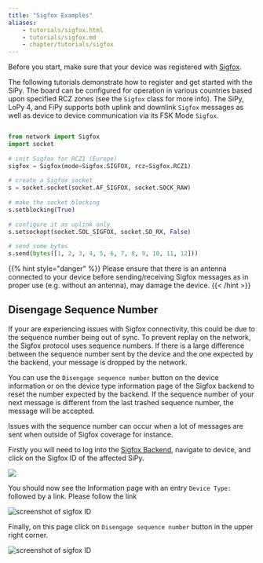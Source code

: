 ```yaml
---
title: "Sigfox Examples"
aliases:
    - tutorials/sigfox.html
    - tutorials/sigfox.md
    - chapter/tutorials/sigfox
---
```


Before you start, make sure that your device was registered with [Sigfox](/gettingstarted/registration/sigfox).

The following tutorials demonstrate how to register and get started with the SiPy. The board can be configured for operation in various countries based upon specified RCZ zones (see the `Sigfox` class for more info). The SiPy, LoPy 4, and FiPy supports both uplink and downlink `Sigfox` messages as well as device to device communication via its FSK Mode `Sigfox`.

```python

from network import Sigfox
import socket
​
# init Sigfox for RCZ1 (Europe)
sigfox = Sigfox(mode=Sigfox.SIGFOX, rcz=Sigfox.RCZ1)
​
# create a Sigfox socket
s = socket.socket(socket.AF_SIGFOX, socket.SOCK_RAW)
​
# make the socket blocking
s.setblocking(True)
​
# configure it as uplink only
s.setsockopt(socket.SOL_SIGFOX, socket.SO_RX, False)
​
# send some bytes
s.send(bytes([1, 2, 3, 4, 5, 6, 7, 8, 9, 10, 11, 12]))
```

{{% hint style="danger" %}}
Please ensure that there is an antenna connected to your device before sending/receiving Sigfox messages as in proper use (e.g. without an antenna), may damage the device.
{{< /hint >}}

## Disengage Sequence Number

If your are experiencing issues with Sigfox connectivity, this could be due to the sequence number being out of sync. To prevent replay on the network, the Sigfox protocol uses sequence numbers. If there is a large difference between the sequence number sent by the device and the one expected by the backend, your message is dropped by the network.

You can use the `Disengage sequence number` button on the device information or on the device type information page of the Sigfox backend to reset the number expected by the backend. If the sequence number of your next message is different from the last trashed sequence number, the message will be accepted.

Issues with the sequence number can occur when a lot of messages are sent when outside of Sigfox coverage for instance.

Firstly you will need to log into the [Sigfox Backend](https://backend.sigfox.com), navigate to device, and click on the Sigfox ID of the affected SiPy.

![](/gitbook/assets/seq_dis_1-1.png)

You should now see the Information page with an entry `Device Type:` followed by a link. Please follow the link

![screenshot of sigfox ID](/gitbook/assets/seq_dis_2%20%281%29.png)

Finally, on this page click on `Disengage sequence number` button in the upper right corner.

![screenshot of sigfox ID](/gitbook/assets/seq_dis_3.png)
